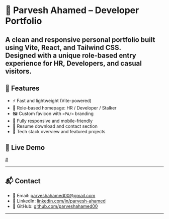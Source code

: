 # 💼 Parvesh Ahamed – Developer Portfolio

A clean and responsive personal portfolio built using **Vite**, **React**, and **Tailwind CSS**.  
Designed with a unique role-based entry experience for HR, Developers, and casual visitors.
---

## 🚀 Features

- ⚡️ Fast and lightweight (Vite-powered)
- 🎯 Role-based homepage: HR / Developer / Stalker
- 🖼️ Custom favicon with `<PA/>` branding
- 📱 Fully responsive and mobile-friendly
- 📄 Resume download and contact section
- 🧠 Tech stack overview and featured projects

## 🔗 Live Demo

[#](https://your-portfolio-url.com)

---

## 📬 Contact

- 📧 Email: parveshahamed00@gmail.com  
- 💼 LinkedIn: [linkedin.com/in/parvesh-ahamed](https://www.linkedin.com/in/parvesh-ahamed/)  
- 🐙 GitHub: [github.com/parveshahamed00](https://github.com/parveshahamed00)

---